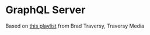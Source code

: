 # GraphQL Server

Based on [this playlist](https://www.youtube.com/playlist?list=PLillGF-RfqbYZty73_PHBqKRDnv7ikh68) from Brad Traversy, Traversy Media
